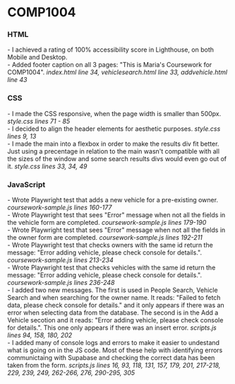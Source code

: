# COMP1004
<h3>HTML</h3>
- I achieved a rating of 100% accessibility score in Lighthouse, on both Mobile and Desktop. </br>
- Added footer caption on all 3 pages: "This is Maria's Coursework for COMP1004". <i>index.html line 34, vehiclesearch.html line 33, addvehicle.html line 43</i>
<h3>CSS</h3>
- I made the CSS responsive, when the page width is smaller than 500px. <i>style.css lines 71 - 85</i> </br>
- I decided to align the header elements for aesthetic purposes. <i>style.css lines 9, 13</i> </br>
- I made the main into a flexbox in order to make the results div fit better. Just using a precentage in relation to the main wasn't compatible with all the sizes of the window and some search results divs would even go out of it. <i>style.css lines 33, 34, 49</i>
<h3>JavaScript</h3>
- Wrote Playwright test that adds a new vehicle for a pre-existing owner. <i>coursework-sample.js lines 160-177</i> </br>
- Wrote Playwright test that sees "Error" message when not all the fields in the vehicle form are completed. <i>coursework-sample.js lines 179-190</i> </br>
- Wrote Playwright test that sees "Error" message when not all the fields in the owner form are completed. <i>coursework-sample.js lines 192-211</i> </br>
- Wrote Playwright test that checks owners with the same id return the message: "Error adding vehicle, please check console for details.". <i>coursework-sample.js lines 213-234</i> </br>
- Wrote Playwright test that checks vehicles with the same id return the message: "Error adding vehicle, please check console for details.". <i>coursework-sample.js lines 236-248</i> </br>
- I added two new messages. The first is used in People Search, Vehicle Search and when searching for the owner name. It reads: "Failed to fetch data, please check console for details." and it only appears if there was an error when selecting data from the database. The second is in the Add a Vehicle secotion and it reads: "Error adding vehicle, please check console for details.". This one only appears if there was an insert error. <i>scripts.js lines 94, 158, 180, 202</i> </br>
- I added many of console logs and errors to make it easier to undestand what is going on in the JS code. Most of these help with identifying errors communictaing with Supabase and checking the correct data has been taken from the form. <i>scripts.js lines 16, 93, 118, 131, 157, 179, 201, 217-218, 229, 239, 249, 262-266, 276, 290-295, 305</i>

